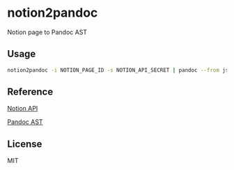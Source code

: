 # notion2pandoc

Notion page to Pandoc AST

## Usage

```bash
notion2pandoc -i NOTION_PAGE_ID -s NOTION_API_SECRET | pandoc --from json --to {html,markdown,...}
```

## Reference

[Notion API](https://developers.notion.com/reference/intro)

[Pandoc AST](https://hackage.haskell.org/package/pandoc-types-1.22.2.1/docs/Text-Pandoc-Definition.html#t:Attr)

## License

MIT
